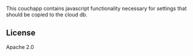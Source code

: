 This couchapp contains javascript functionality necessary for settings that should be copied to the cloud db.
## License

Apache 2.0
